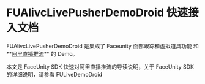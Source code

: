 # FUAlivcLivePusherDemoDroid 快速接入文档
FUAlivcLivePusherDemoDroid 是集成了 Faceunity 面部跟踪和虚拟道具功能 和**[阿里直播推流](https://help.aliyun.com/document_detail/51992.html?spm=5176.161793.842104.3.b31e49f3SlAiSf)** 的 Demo。

本文是 FaceUnity SDK 快速对阿里直播推流的导读说明，关于 FaceUnity SDK 的详细说明，请参看 FULiveDemoDroid